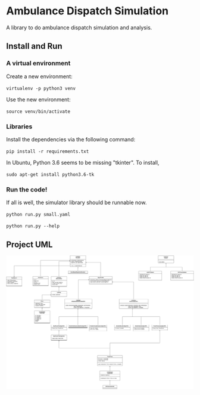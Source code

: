 # Ambulance Dispatch Simulation

A library to do ambulance dispatch simulation and analysis.

## Install and Run

### A virtual environment

Create a new environment: 

`virtualenv -p python3 venv`

Use the new environment:

`source venv/bin/activate`

### Libraries

Install the dependencies via the following command:

`pip install -r requirements.txt` 

In Ubuntu, Python 3.6 seems to be missing "tkinter". To install,

`sudo apt-get install python3.6-tk`

### Run the code! 

If all is well, the simulator library should be runnable now. 

`python run.py small.yaml`

`python run.py --help`

## Project UML

![](uml/ems_uml.png)

